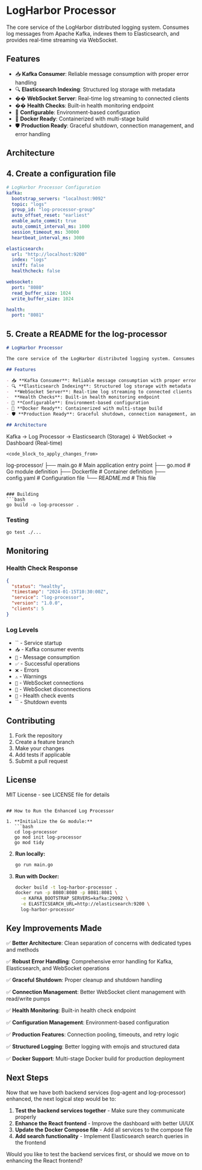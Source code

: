 # LogHarbor Processor

The core service of the LogHarbor distributed logging system. Consumes log messages from Apache Kafka, indexes them to Elasticsearch, and provides real-time streaming via WebSocket.

## Features

- 📥 **Kafka Consumer**: Reliable message consumption with proper error handling
- 🔍 **Elasticsearch Indexing**: Structured log storage with metadata
- �� **WebSocket Server**: Real-time log streaming to connected clients
- �� **Health Checks**: Built-in health monitoring endpoint
- 🔧 **Configurable**: Environment-based configuration
- 🐳 **Docker Ready**: Containerized with multi-stage build
- 🛡️ **Production Ready**: Graceful shutdown, connection management, and error handling

## Architecture




## 4. Create a configuration file

```yaml:log-processor/config.yaml
# LogHarbor Processor Configuration
kafka:
  bootstrap_servers: "localhost:9092"
  topic: "logs"
  group_id: "log-processor-group"
  auto_offset_reset: "earliest"
  enable_auto_commit: true
  auto_commit_interval_ms: 1000
  session_timeout_ms: 30000
  heartbeat_interval_ms: 3000

elasticsearch:
  url: "http://localhost:9200"
  index: "logs"
  sniff: false
  healthcheck: false

websocket:
  port: "8080"
  read_buffer_size: 1024
  write_buffer_size: 1024

health:
  port: "8081"
```

## 5. Create a README for the log-processor

```markdown:log-processor/README.md
# LogHarbor Processor

The core service of the LogHarbor distributed logging system. Consumes log messages from Apache Kafka, indexes them to Elasticsearch, and provides real-time streaming via WebSocket.

## Features

- 📥 **Kafka Consumer**: Reliable message consumption with proper error handling
- 🔍 **Elasticsearch Indexing**: Structured log storage with metadata
-  **WebSocket Server**: Real-time log streaming to connected clients
-  **Health Checks**: Built-in health monitoring endpoint
- 🔧 **Configurable**: Environment-based configuration
- 🐳 **Docker Ready**: Containerized with multi-stage build
- 🛡️ **Production Ready**: Graceful shutdown, connection management, and error handling

## Architecture

```
Kafka → Log Processor → Elasticsearch (Storage)
                ↓
            WebSocket → Dashboard (Real-time)
```
<code_block_to_apply_changes_from>
```
log-processor/
├── main.go          # Main application entry point
├── go.mod           # Go module definition
├── Dockerfile       # Container definition
├── config.yaml      # Configuration file
└── README.md        # This file
```

### Building
```bash
go build -o log-processor .
```

### Testing
```bash
go test ./...
```

## Monitoring

### Health Check Response
```json
{
  "status": "healthy",
  "timestamp": "2024-01-15T10:30:00Z",
  "service": "log-processor",
  "version": "1.0.0",
  "clients": 5
}
```

### Log Levels
- `` - Service startup
- `📥` - Kafka consumer events
- `📨` - Message consumption
- `✅` - Successful operations
- `❌` - Errors
- `⚠️` - Warnings
- `🔗` - WebSocket connections
- `🔌` - WebSocket disconnections
- `🏥` - Health check events
- `` - Shutdown events

## Contributing

1. Fork the repository
2. Create a feature branch
3. Make your changes
4. Add tests if applicable
5. Submit a pull request

## License

MIT License - see LICENSE file for details
```

## How to Run the Enhanced Log Processor

1. **Initialize the Go module:**
   ```bash
   cd log-processor
   go mod init log-processor
   go mod tidy
   ```

2. **Run locally:**
   ```bash
   go run main.go
   ```

3. **Run with Docker:**
   ```bash
   docker build -t log-harbor-processor .
   docker run -p 8080:8080 -p 8081:8081 \
     -e KAFKA_BOOTSTRAP_SERVERS=kafka:29092 \
     -e ELASTICSEARCH_URL=http://elasticsearch:9200 \
     log-harbor-processor
   ```

## Key Improvements Made

✅ **Better Architecture**: Clean separation of concerns with dedicated types and methods

✅ **Robust Error Handling**: Comprehensive error handling for Kafka, Elasticsearch, and WebSocket operations

✅ **Graceful Shutdown**: Proper cleanup and shutdown handling

✅ **Connection Management**: Better WebSocket client management with read/write pumps

✅ **Health Monitoring**: Built-in health check endpoint

✅ **Configuration Management**: Environment-based configuration

✅ **Production Features**: Connection pooling, timeouts, and retry logic

✅ **Structured Logging**: Better logging with emojis and structured data

✅ **Docker Support**: Multi-stage Docker build for production deployment

## Next Steps

Now that we have both backend services (log-agent and log-processor) enhanced, the next logical step would be to:

1. **Test the backend services together** - Make sure they communicate properly
2. **Enhance the React frontend** - Improve the dashboard with better UI/UX
3. **Update the Docker Compose file** - Add all services to the compose file
4. **Add search functionality** - Implement Elasticsearch search queries in the frontend

Would you like to test the backend services first, or should we move on to enhancing the React frontend? 